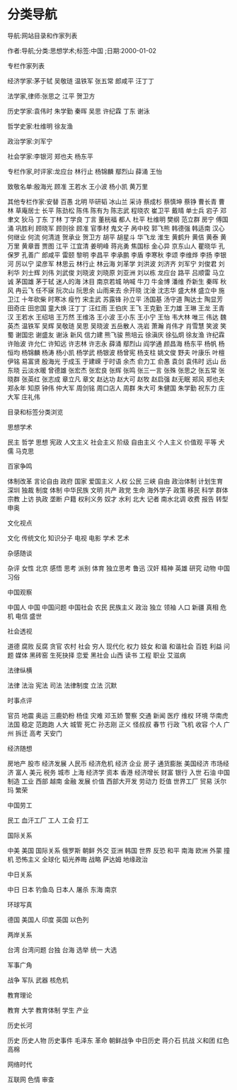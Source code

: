 # 分类导航    
    
导航:网站目录和作家列表    
作者:导航;分类:思想学术;标签:中国 ;日期:2000-01-02    
专栏作家列表    
经济学家:茅于轼 吴敬琏 温铁军 张五常 郎咸平 汪丁丁    
法学家,律师:张思之 江平 贺卫方    
历史学家:袁伟时 朱学勤 秦晖 吴思 许纪霖 丁东 谢泳    
哲学史家:杜维明 徐友渔    
政治学家:刘军宁    
社会学家:李银河 郑也夫 杨东平    
专栏作家,时评家:龙应台 林行止 杨锦麟 鄢烈山 薛涌 王怡    
致敬名单:殷海光 顾准 王若水 王小波 杨小凯 黄万里    
其他专栏作家:安替 百愚 北明 毕研韬 冰山兰 采诗 蔡成杉 蔡慎坤 蔡铮 曹长青 曹林 草庵居士 长平 陈劲松 陈伟 陈有为 陈志武 程晓农 崔卫平 戴晴 单士兵 宕子 邓聿文 狄马 丁东 丁林 丁学良 丁言 董桄福 都人 杜平 杜维明 樊纲 范立群 房宁 傅国涌 巩胜利 顾晓军 顾则徐 顾准 官季材 鬼文子 呙中校 郭飞熊 韩德强 韩适南 汉心 何继业 何流 何清涟 贺承业 贺卫方 胡平 胡星斗 华飞龙 淮生 黄鹤升 黄佶 黄泰 黄万里 黄章晋 贾图 江平 江宜清 姜明峰 蒋兆勇 焦国标 金心异 京东山人 瞿晓华 孔保罗 孔善广 郎咸平 雷颐 黎明 李昌平 李承鹏 李盾 李寒秋 李颂 李维烨 李扬 李银河 厉以宁 梁彦军 林思云 林行止 林云海 刘革学 刘洪波 刘济齐 刘军宁 刘俊君 刘利华 刘士辉 刘伟 刘武俊 刘晓波 刘晓原 刘亚洲 刘以栋 龙应台 路平 吕顺雷 马立诚 茅国雄 茅于轼 迷人的海 沐目 南京若城 呐喊 牛刀 牛金博 潘维 乔新生 秦晖 秋风 冉云飞 任不寐 阮次山 阮思余 山雨来去 佘开晓 沈淦 沈志华 盛大林 盛立中 施卫江 十年砍柴 时寒冰 瘦竹 宋圭武 苏露锋 孙立平 汤国基 汤守道 陶达士 陶显芳 田奇庄 田忠国 童大焕 汪丁丁 汪红雨 王伯庆 王飞 王克勤 王力雄 王琳 王龙 王青汉 王若水 王绍培 王万然 王维洛 王小波 王小东 王小宁 王怡 韦大林 唯三 伟达 魏英杰 温铁军 吴辉 吴敬琏 吴思 吴晓波 五岳散人 冼岩 萧瀚 肖伟才 肖雪慧 笑波 笑蜀 谢国忠 谢盛友 谢泳 新风 信力建 熊飞骏 熊培云 徐滇庆 徐弘炯 徐友渔 许纪霖 许贻波 许允仁 许知远 许志林 许志永 薛涌 鄢烈山 阎学通 颜昌海 杨东平 杨帆 杨恒均 杨锦麟 杨涛 杨小凯 杨学武 杨银波 杨曾宪 杨支柱 姚文俊 野夫 叶康乐 叶檀 伊铭 易富贤 殷海光 于成玉 于建嵘 于时语 余杰 俞力工 俞愚 袁剑 袁伟时 远山 岳东晓 云淡水暖 曾德雄 张宏杰 张宏良 张辉 张鸣 张三一言 张殊 张思之 张五常 张晓群 张英红 张志成 章立凡 章文 赵达功 赵大可 赵牧 赵启强 赵无眠 郑风 郑也夫 郑永年 知原 钟伟 仲大军 周剑铭 周口店人 周群 朱大可 朱健国 朱学勤 祝东力 庄大军 庄礼伟    
目录和标签分类浏览    
思想学术    
民主 哲学 思想 宪政 人文主义 社会主义 阶级 自由主义 个人主义 价值观 平等 犬儒 马克思    
百家争鸣    
体制改革 言论自由 政府 国家 爱国主义 人权 公民 三峡 自由 政治体制 计划生育 深圳 独裁 制度 体制 中华民族 文明 共产 政党 生命 海外学子 政策 移民 科学 群体 宗教 上访 执政 垄断 户籍 权利义务 奴才 水利 北大 记者 南水北调 收费 报告 转型 申奥    
文化视点    
文化 传统文化 知识分子 电视 电影 学术 艺术    
杂感随谈    
杂评 女性 北京 感悟 思考 派别 体育 独立思考 鲁迅 汉奸 精神 英雄 研究 动物 中国习俗    
中国观察    
中国人 中国 中国问题 中国社会 农民 民族主义 政治 独立 领袖 人口 新疆 真相 危机 电信 盛世    
社会透视    
道德 腐败 反腐 贪官 农村 社会 穷人 现代化 权力 妓女 和谐 和谐社会 百姓 利益 问题 媒体 黑砖窑 生死抉择 恋爱 黑社会 山西 读书 工程 职业 艾滋病    
法律纵横    
法律 法治 宪法 司法 法律制度 立法 沉默    
时事点评    
官员 地震 奥运 三鹿奶粉 杨佳 灾难 邓玉娇 警察 交通 新闻 医疗 维权 环境 华南虎 法国 稳定 范跑跑 人大 城管 死亡 孙志刚 正义 怪叔叔 春节 行政 飞机 收容 个人 广州 拆迁 高考 天安门    
经济随想    
房地产 股市 经济发展 人民币 经济危机 经济 企业 房子 通货膨胀 美国经济 市场经济 富人 美元 税务 城市 上海 经济学 资本 香港 经济增长 财富 银行 入世 石油 中国制造 工业 西部 越南 金融 发展 价值 西部大开发 劳动力 贬值 世界工厂 贸易 沃尔玛 繁荣    
中国劳工    
民工 血汗工厂 工人 工会 打工    
国际关系    
中美 美国 国际关系 俄罗斯 朝鲜 外交 亚洲 韩国 世界 反恐 和平 南海 欧洲 外蒙 撞机 恐怖主义 全球化 韬光养晦 战略 萨达姆 地缘政治    
中日关系    
中日 日本 钓鱼岛 日本人 屠杀 东海 南京    
环球写真    
德国 美国人 印度 英国 以色列    
两岸关系    
台湾 台湾问题 台独 台海 选举 统一 大选    
军事广角    
战争 军队 武器 核危机    
教育理论    
教育 大学 教育体制 学生 产业    
历史长河    
历史 历史人物 历史事件 毛泽东 革命 朝鲜战争 中日历史 蒋介石 抗战 义和团 红色高棉    
网络时代    
互联网 色情 审查